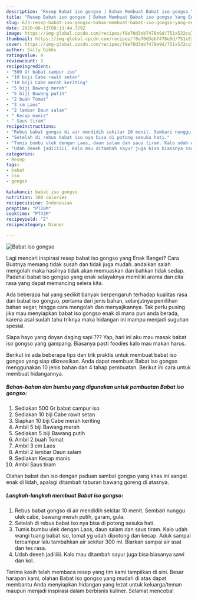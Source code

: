 ```yaml
---
description: "Resep Babat iso gongso | Bahan Membuat Babat iso gongso Yang Enak Dan Mudah"
title: "Resep Babat iso gongso | Bahan Membuat Babat iso gongso Yang Enak Dan Mudah"
slug: 673-resep-babat-iso-gongso-bahan-membuat-babat-iso-gongso-yang-enak-dan-mudah
date: 2020-08-13T08:13:44.729Z
image: https://img-global.cpcdn.com/recipes/f8e70d3eb7478e9d/751x532cq70/babat-iso-gongso-foto-resep-utama.jpg
thumbnail: https://img-global.cpcdn.com/recipes/f8e70d3eb7478e9d/751x532cq70/babat-iso-gongso-foto-resep-utama.jpg
cover: https://img-global.cpcdn.com/recipes/f8e70d3eb7478e9d/751x532cq70/babat-iso-gongso-foto-resep-utama.jpg
author: Sally Gibbs
ratingvalue: 4
reviewcount: 3
recipeingredient:
- "500 Gr babat campur iso"
- "10 biji Cabe rawit setan"
- "10 biji Cabe merah keriting"
- "5 biji Bawang merah"
- "5 biji Bawang putih"
- "2 buah Tomat"
- "3 cm Laos"
- "2 lembar Daun salam"
- " Kecap manis"
- " Saus tiram"
recipeinstructions:
- "Rebus babat gongso di air mendidih sekitar 10 menit. Sembari nunggu ulek cabe, bawang merah putih, garam, gula."
- "Setelah di rebus babat iso nya bisa di potong sesuka hati."
- "Tumis bumbu ulek dengan Laos, daun salam dan saus tiram. Kalo udah wangi tuang babat iso, tomat yg udah dipotong dan kecap. Aduk sampai tercampur lalu tambahkan air sekitar 300 ml. Biarkan sampai air asat dan tes rasa."
- "Udah deeeh jadiiiiii. Kalo mau ditambah sayur juga bisa biasanya sawi dan kol."
categories:
- Resep
tags:
- babat
- iso
- gongso

katakunci: babat iso gongso 
nutrition: 300 calories
recipecuisine: Indonesian
preptime: "PT28M"
cooktime: "PT43M"
recipeyield: "2"
recipecategory: Dinner

---
```



![Babat iso gongso](https://img-global.cpcdn.com/recipes/f8e70d3eb7478e9d/751x532cq70/babat-iso-gongso-foto-resep-utama.jpg)

Lagi mencari inspirasi resep babat iso gongso yang Enak Banget? Cara Buatnya memang tidak susah dan tidak juga mudah. andaikan salah mengolah maka hasilnya tidak akan memuaskan dan bahkan tidak sedap. Padahal babat iso gongso yang enak selayaknya memiliki aroma dan cita rasa yang dapat memancing selera kita.

Ada beberapa hal yang sedikit banyak berpengaruh terhadap kualitas rasa dari babat iso gongso, pertama dari jenis bahan, selanjutnya pemilihan bahan segar, hingga cara mengolah dan menyajikannya. Tak perlu pusing jika mau menyiapkan babat iso gongso enak di mana pun anda berada, karena asal sudah tahu triknya maka hidangan ini mampu menjadi suguhan spesial.

Siapa hayo yang doyan daging sapi ??? Yap, hari ini aku mau masak babat iso gongso yang gampang. Biasanya pasti foodies kalo mau makan harus.


Berikut ini ada beberapa tips dan trik praktis untuk membuat babat iso gongso yang siap dikreasikan. Anda dapat membuat Babat iso gongso menggunakan 10 jenis bahan dan 4 tahap pembuatan. Berikut ini cara untuk membuat hidangannya.

<!--inarticleads1-->

##### Bahan-bahan dan bumbu yang digunakan untuk pembuatan Babat iso gongso:

1. Sediakan 500 Gr babat campur iso
1. Sediakan 10 biji Cabe rawit setan
1. Siapkan 10 biji Cabe merah keriting
1. Ambil 5 biji Bawang merah
1. Sediakan 5 biji Bawang putih
1. Ambil 2 buah Tomat
1. Ambil 3 cm Laos
1. Ambil 2 lembar Daun salam
1. Sediakan  Kecap manis
1. Ambil  Saus tiram


Olahan babat dan iso dengan paduan sambal gongso yang khas ini sangat enak di lidah, apalagi ditambah taburan bawang goreng di atasnya. 

<!--inarticleads2-->

##### Langkah-langkah membuat Babat iso gongso:

1. Rebus babat gongso di air mendidih sekitar 10 menit. Sembari nunggu ulek cabe, bawang merah putih, garam, gula.
1. Setelah di rebus babat iso nya bisa di potong sesuka hati.
1. Tumis bumbu ulek dengan Laos, daun salam dan saus tiram. Kalo udah wangi tuang babat iso, tomat yg udah dipotong dan kecap. Aduk sampai tercampur lalu tambahkan air sekitar 300 ml. Biarkan sampai air asat dan tes rasa.
1. Udah deeeh jadiiiiii. Kalo mau ditambah sayur juga bisa biasanya sawi dan kol.




Terima kasih telah membaca resep yang tim kami tampilkan di sini. Besar harapan kami, olahan Babat iso gongso yang mudah di atas dapat membantu Anda menyiapkan hidangan yang lezat untuk keluarga/teman maupun menjadi inspirasi dalam berbisnis kuliner. Selamat mencoba!
